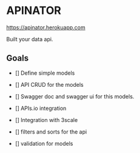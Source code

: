 # APINATOR

https://apinator.herokuapp.com

Built your data api.

## Goals

- [] Define simple models
- [] API CRUD for the models
- [] Swagger doc and swagger ui for this models.
- [] APIs.io integration
- [] Integration with 3scale
 
 
- [] filters and sorts for the api
- [] validation for models
